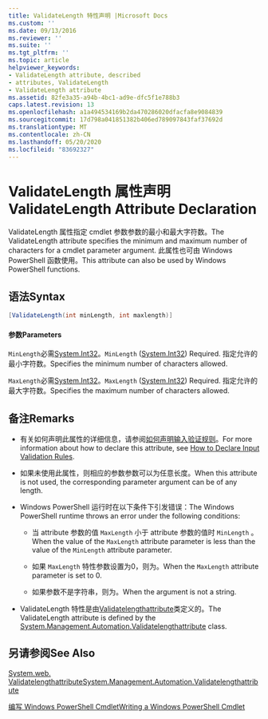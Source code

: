 ```yaml
---
title: ValidateLength 特性声明 |Microsoft Docs
ms.custom: ''
ms.date: 09/13/2016
ms.reviewer: ''
ms.suite: ''
ms.tgt_pltfrm: ''
ms.topic: article
helpviewer_keywords:
- ValidateLength attribute, described
- attributes, ValidateLength
- ValidateLength attribute
ms.assetid: 82fe3a35-a94b-4bc1-ad9e-dfc5f1e788b3
caps.latest.revision: 13
ms.openlocfilehash: a1a494534169b2da470286020dfacfa8e9084839
ms.sourcegitcommit: 17d798a041851382b406ed789097843faf37692d
ms.translationtype: MT
ms.contentlocale: zh-CN
ms.lasthandoff: 05/20/2020
ms.locfileid: "83692327"
---
```

# <a name="validatelength-attribute-declaration"></a><span data-ttu-id="5ea84-102">ValidateLength 属性声明</span><span class="sxs-lookup"><span data-stu-id="5ea84-102">ValidateLength Attribute Declaration</span></span>

<span data-ttu-id="5ea84-103">ValidateLength 属性指定 cmdlet 参数参数的最小和最大字符数。</span><span class="sxs-lookup"><span data-stu-id="5ea84-103">The ValidateLength attribute specifies the minimum and maximum number of characters for a cmdlet parameter argument.</span></span> <span data-ttu-id="5ea84-104">此属性也可由 Windows PowerShell 函数使用。</span><span class="sxs-lookup"><span data-stu-id="5ea84-104">This attribute can also be used by Windows PowerShell functions.</span></span>

## <a name="syntax"></a><span data-ttu-id="5ea84-105">语法</span><span class="sxs-lookup"><span data-stu-id="5ea84-105">Syntax</span></span>

```csharp
[ValidateLength(int minLength, int maxlength)]
```

#### <a name="parameters"></a><span data-ttu-id="5ea84-106">参数</span><span class="sxs-lookup"><span data-stu-id="5ea84-106">Parameters</span></span>

<span data-ttu-id="5ea84-107">`MinLength`必需[System.Int32](/dotnet/api/System.Int32)。</span><span class="sxs-lookup"><span data-stu-id="5ea84-107">`MinLength` ([System.Int32](/dotnet/api/System.Int32)) Required.</span></span> <span data-ttu-id="5ea84-108">指定允许的最小字符数。</span><span class="sxs-lookup"><span data-stu-id="5ea84-108">Specifies the minimum number of characters allowed.</span></span>

<span data-ttu-id="5ea84-109">`MaxLength`必需[System.Int32](/dotnet/api/System.Int32)。</span><span class="sxs-lookup"><span data-stu-id="5ea84-109">`MaxLength` ([System.Int32](/dotnet/api/System.Int32)) Required.</span></span> <span data-ttu-id="5ea84-110">指定允许的最大字符数。</span><span class="sxs-lookup"><span data-stu-id="5ea84-110">Specifies the maximum number of characters allowed.</span></span>

## <a name="remarks"></a><span data-ttu-id="5ea84-111">备注</span><span class="sxs-lookup"><span data-stu-id="5ea84-111">Remarks</span></span>

- <span data-ttu-id="5ea84-112">有关如何声明此属性的详细信息，请参阅[如何声明输入验证规则](./how-to-validate-parameter-input.md)。</span><span class="sxs-lookup"><span data-stu-id="5ea84-112">For more information about how to declare this attribute, see [How to Declare Input Validation Rules](./how-to-validate-parameter-input.md).</span></span>

- <span data-ttu-id="5ea84-113">如果未使用此属性，则相应的参数参数可以为任意长度。</span><span class="sxs-lookup"><span data-stu-id="5ea84-113">When this attribute is not used, the corresponding parameter argument can be of any length.</span></span>

- <span data-ttu-id="5ea84-114">Windows PowerShell 运行时在以下条件下引发错误：</span><span class="sxs-lookup"><span data-stu-id="5ea84-114">The Windows PowerShell runtime throws an error under the following conditions:</span></span>

  - <span data-ttu-id="5ea84-115">当 attribute 参数的值 `MaxLength` 小于 attribute 参数的值时 `MinLength` 。</span><span class="sxs-lookup"><span data-stu-id="5ea84-115">When the value of the `MaxLength` attribute parameter is less than the value of the `MinLength` attribute parameter.</span></span>

  - <span data-ttu-id="5ea84-116">如果 `MaxLength` 特性参数设置为0，则为。</span><span class="sxs-lookup"><span data-stu-id="5ea84-116">When the `MaxLength` attribute parameter is set to 0.</span></span>

  - <span data-ttu-id="5ea84-117">如果参数不是字符串，则为。</span><span class="sxs-lookup"><span data-stu-id="5ea84-117">When the argument is not a string.</span></span>

- <span data-ttu-id="5ea84-118">ValidateLength 特性是由[Validatelengthattribute](/dotnet/api/System.Management.Automation.ValidateLengthAttribute)类定义的。</span><span class="sxs-lookup"><span data-stu-id="5ea84-118">The ValidateLength attribute is defined by the [System.Management.Automation.Validatelengthattribute](/dotnet/api/System.Management.Automation.ValidateLengthAttribute) class.</span></span>

## <a name="see-also"></a><span data-ttu-id="5ea84-119">另请参阅</span><span class="sxs-lookup"><span data-stu-id="5ea84-119">See Also</span></span>

[<span data-ttu-id="5ea84-120">System.web. Validatelengthattribute</span><span class="sxs-lookup"><span data-stu-id="5ea84-120">System.Management.Automation.Validatelengthattribute</span></span>](/dotnet/api/System.Management.Automation.ValidateLengthAttribute)

[<span data-ttu-id="5ea84-121">编写 Windows PowerShell Cmdlet</span><span class="sxs-lookup"><span data-stu-id="5ea84-121">Writing a Windows PowerShell Cmdlet</span></span>](./writing-a-windows-powershell-cmdlet.md)
